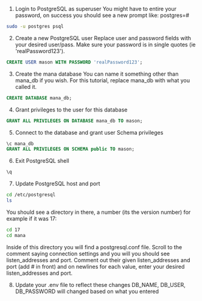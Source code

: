 1. Login to PostgreSQL as superuser
You might have to entire your password, on success you should
see a new prompt like: postgres=#
```bash
sudo -u postgres psql
```

2. Create a new PostgreSQL user
Replace user and password fields with your desired user/pass.
Make sure your password is in single quotes (ie 'realPassword123'). 
```sql
CREATE USER mason WITH PASSWORD 'realPassword123'; 
``` 

3. Create the mana database 
You can name it something other than mana_db if you wish. 
For this tutorial, replace mana_db with what you called it.
```sql
CREATE DATABASE mana_db;
```

4. Grant privileges to the user for this database 
```sql
GRANT ALL PRIVILEGES ON DATABASE mana_db TO mason;
```
5. Connect to the database and grant user Schema privileges
```sql
\c mana_db 
GRANT ALL PRIVILEGES ON SCHEMA public TO mason;
```

6. Exit PostgreSQL shell
```sql
\q 
```

7. Update PostgreSQL host and port 
```bash
cd /etc/postgresql
ls
```
You should see a directory in there, a number (its the version number)
for example if it was 17:
```bash
cd 17
cd mana
```
Inside of this directory you will find a postgresql.conf file.
Scroll to the comment saying connection settings and you will you 
should see listen_addresses and port. Comment out their given
listen_addresses and port (add # in front) and on newlines for each value,
enter your desired listen_addresses and port. 

8. Update your .env file to reflect these changes
DB_NAME, DB_USER, DB_PASSWORD will changed based on what you entered 